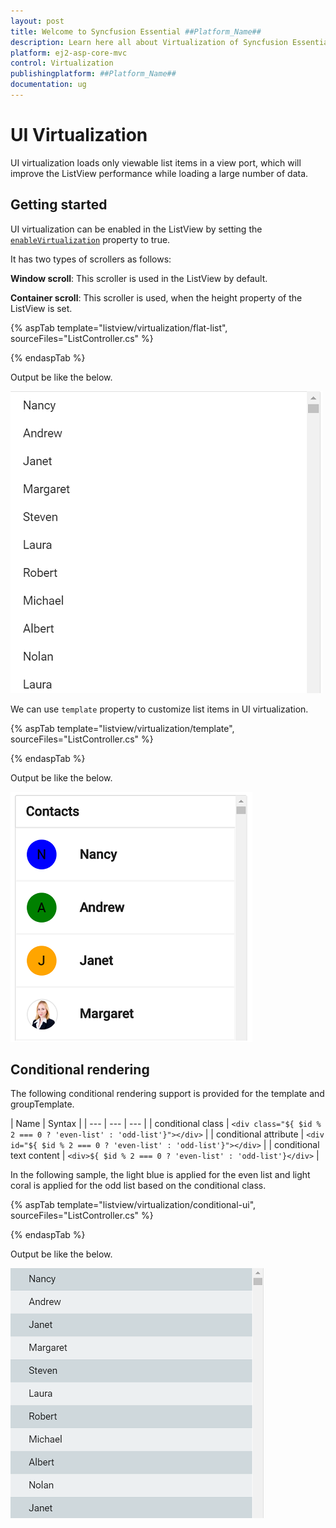```yaml
---
layout: post
title: Welcome to Syncfusion Essential ##Platform_Name##
description: Learn here all about Virtualization of Syncfusion Essential ##Platform_Name## widgets based on HTML5 and jQuery.
platform: ej2-asp-core-mvc
control: Virtualization
publishingplatform: ##Platform_Name##
documentation: ug
---
```



# UI Virtualization

UI virtualization loads only viewable list items in a view port, which will improve the ListView performance while loading a large number of data.

## Getting started

UI virtualization can be enabled in the ListView by setting the
[`enableVirtualization`](https://help.syncfusion.com/cr/aspnetcore-js2/Syncfusion.EJ2.Lists.ListView.html#Syncfusion_EJ2_Lists_ListView_EnableVirtualization)
property to true.

It has two types of scrollers as follows:

**Window scroll**: This scroller is used in the ListView by default.

**Container scroll**: This scroller is used, when the height property of the ListView is set.

{% aspTab template="listview/virtualization/flat-list", sourceFiles="ListController.cs" %}

{% endaspTab %}

Output be like the below.

![ASP .NET Core ListView - Virtualization](./images/virtualization.png)

We can use `template` property to customize list items in UI virtualization.

{% aspTab template="listview/virtualization/template", sourceFiles="ListController.cs" %}

{% endaspTab %}

Output be like the below.

![ASP .NET Core ListView - Virtualization Template](./images/virtualization-template.png)

## Conditional rendering

The following conditional rendering support is provided for the template and groupTemplate.

| Name | Syntax |
| --- | --- | --- |
| conditional class | `<div class="${ $id % 2 === 0 ? 'even-list' : 'odd-list'}"></div>`  |
| conditional attribute | `<div id="${ $id % 2 === 0 ? 'even-list' : 'odd-list'}"></div>`  |
| conditional text content | `<div>${ $id % 2 === 0 ? 'even-list' : 'odd-list'}</div>`  |

In the following sample, the light blue is applied for the even list and light coral is applied for the odd list based on the conditional class.

{% aspTab template="listview/virtualization/conditional-ui", sourceFiles="ListController.cs" %}

{% endaspTab %}

Output be like the below.

![ASP .NET Core ListView - Virtualization Conditional](./images/virtualization-conditional.png)
